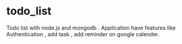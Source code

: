 # todo_list
Todo list with node.js and mongodb . Application have features like  Authentication , add task ,  add reminder on google calender. 
